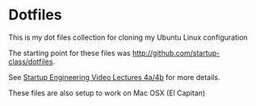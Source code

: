 Dotfiles
========
This is my dot files collection for cloning my Ubuntu Linux configuration

The starting point for these files was http://github.com/startup-class/dotfiles.

See [Startup Engineering Video Lectures 4a/4b](https://class.coursera.org/startup-001/lecture/index) for more details.

These files are also setup to work on Mac OSX (El Capitan)

